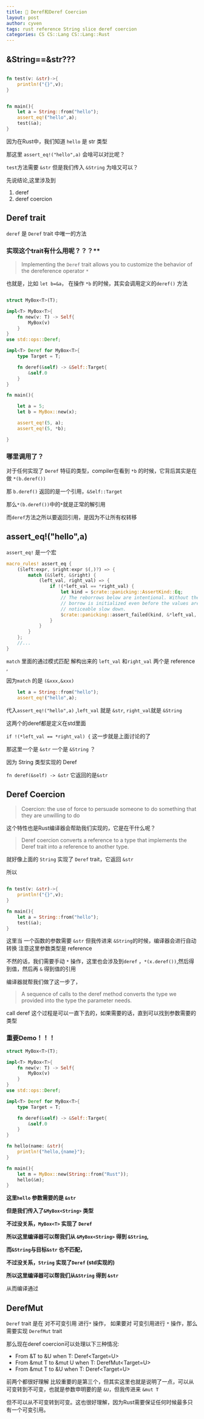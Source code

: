 ```yaml
---
title: 🧀 Deref和Deref Coercion
layout: post
author: cyven
tags: rust reference String slice deref coercion
categories: CS CS::Lang CS::Lang::Rust
---
```



## &String==&str???

```rust

fn test(v: &str)->{
	println!("{}",v);
}


fn main(){
	let a = String::from("hello");
	assert_eq!("hello",a);
	test(&a);
}
```

因为在Rust中，我们知道 `hello` 是 str 类型

那这里 `assert_eq!("hello",a)` 会啥可以对比呢？

`test`方法需要 `&str` 但是我们传入 `&String` 为啥又可以？

先说结论,这里涉及到

1. deref
2. deref coercion


## Deref trait

`deref` 是 `Deref` trait 中唯一的方法

### 实现这个trait有什么用呢？？？**

> Implementing the `Deref` trait allows you to customize the behavior of the dereference operator `*`


也就是，比如 `let b=&a`， 在操作 `*b` 的时候，其实会调用定义的`deref()` 方法

```rust

struct MyBox<T>(T);

impl<T> MyBox<T>{
    fn new(v: T) -> Self{
        MyBox(v)
    }
}
use std::ops::Deref;

impl<T> Deref for MyBox<T>{
    type Target = T;

    fn deref(&self) -> &Self::Target{
        &self.0
    }
}

fn main(){

    let a = 5;
    let b = MyBox::new(x);

    assert_eq!(5, a);
    assert_eq!(5, *b);

}

```

### 哪里调用了？

对于任何实现了 `Deref` 特征的类型，compiler在看到 `*b` 的时候，它背后其实是在做 `*(b.deref())`

那 `b.deref()` 返回的是一个引用，`&Self::Target`

那么`*(b.deref())`中的`*`就是正常的解引用

而`deref`方法之所以要返回引用，是因为不让所有权转移



## assert_eq!("hello",a)

`assert_eq!` 是一个宏

```rust
macro_rules! assert_eq {
    ($left:expr, $right:expr $(,)?) => {
        match (&$left, &$right) {
            (left_val, right_val) => {
                if !(*left_val == *right_val) {
                    let kind = $crate::panicking::AssertKind::Eq;
                    // The reborrows below are intentional. Without them, the stack slot for the
                    // borrow is initialized even before the values are compared, leading to a
                    // noticeable slow down.
                    $crate::panicking::assert_failed(kind, &*left_val, &*right_val, $crate::option::Option::None);
                }
            }
        }
    };
	//...
}
```

`match` 里面的通过模式匹配 解构出来的 `left_val` 和`right_val` 两个是 reference ,

因为`match` 的是 `(&xxx,&xxx)`

```rust
	let a = String::from("hello");
	assert_eq!("hello",a);
```

代入`assert_eq!("hello",a)` ,`left_val` 就是 `&str`, `right_val`就是 `&String`

这两个的deref都是定义在std里面

`if !(*left_val == *right_val) {` 这一步就是上面讨论的了

那这里一个是 `&str` 一个是 `&String` ？

因为 String 类型实现的 Deref

`fn deref(&self) -> &str` 它返回的是`&str`


## Deref Coercion

> Coercion: the use of force to persuade someone to do something that they are unwilling to do

这个特性也是Rust编译器会帮助我们实现的，它是在干什么呢？

> Deref coercion converts a reference to a type that implements the Deref trait into a reference to another type.

就好像上面的 `String` 实现了 `Deref` trait，它返回 `&str`

所以

```rust

fn test(v: &str)->{
	println!("{}",v);
}

fn main(){
	let a = String::from("hello");
	test(&a);
}
```

这里当 一个函数的参数需要 `&str` 但我传进来 `&String`的时候，编译器会进行自动转换
注意这里参数类型是 reference

不然的话，我们需要手动  `*` 操作，这里也会涉及到`deref` ，`*(x.deref())`,然后得到值，然后再 `&` 得到值的引用

编译器就帮我们做了这一步了，

>  A sequence of calls to the deref method converts the type we provided into the type the parameter needs.

call deref 这个过程是可以一直下去的，如果需要的话，直到可以找到参数需要的类型


### 重要Demo！！！

```rust
struct MyBox<T>(T);

impl<T> MyBox<T>{
    fn new(v: T) -> Self{
        MyBox(v)
    }
}
use std::ops::Deref;

impl<T> Deref for MyBox<T>{
    type Target = T;

    fn deref(&self) -> &Self::Target{
        &self.0
    }
}

fn hello(name: &str){
	println!("hello,{name}");
}

fn main(){
	let m = MyBox::new(String::from("Rust"));
	hello(&m);
}

```


**这里`hello` 参数需要的是 `&str`**

**但是我们传入了`&MyBox<String>` 类型**

**不过没关系，`MyBox<T>` 实现了 `Deref`**

**所以这里编译器可以帮我们从 `&MyBox<String>` 得到 `&String`,**

**而`&String`与目标`&str` 也不匹配，**

**不过没关系，`String` 实现了`Deref` (std实现的)**

**所以这里编译器可以帮我们从`&String` 得到 `&str`**

从而编译通过


## DerefMut


`Deref` trait 是在 对不可变引用 进行`*` 操作，
如果要对 可变引用进行 `*` 操作，那么需要实现 `DerefMut` trait

那么现在deref coercion可以处理以下三种情况:

- From &T to &U when T: Deref<Target=U>
- From &mut T to &mut U when T: DerefMut<Target=U>
- From &mut T to &U when T: Deref<Target=U>

前两个都很好理解
比较重要的是第三个，但其实这里也就是说明了一点，可以从可变转到不可变，也就是参数申明要的是 `&U`，但我传进来 `&mut T`

但不可以从不可变转到可变。这也很好理解，因为Rust需要保证任何时候最多只有一个可变引用。
